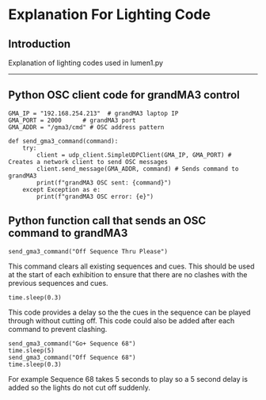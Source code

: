 # Explanation For Lighting Code

## Introduction
Explanation of lighting codes used in lumen1.py  



---

## Python OSC client code for grandMA3 control
```
GMA_IP = "192.168.254.213"  # grandMA3 laptop IP
GMA_PORT = 2000      # grandMA3 port
GMA_ADDR = "/gma3/cmd" # OSC address pattern

def send_gma3_command(command):
    try:
        client = udp_client.SimpleUDPClient(GMA_IP, GMA_PORT) # Creates a network client to send OSC messages
        client.send_message(GMA_ADDR, command) # Sends command to grandMA3
        print(f"grandMA3 OSC sent: {command}")
    except Exception as e:
        print(f"grandMA3 OSC error: {e}")
```
## Python function call that sends an OSC command to grandMA3
```
send_gma3_command("Off Sequence Thru Please")
```
This command clears all existing sequences and cues. This should be used at the start of each exhibition to ensure that there are no clashes with the previous sequences and cues.
```
time.sleep(0.3)
```
This code provides a delay so the the cues in the sequence can be played through without cutting off. This code could also be added after each command to prevent clashing.
```
send_gma3_command("Go+ Sequence 68")
time.sleep(5)
send_gma3_command("Off Sequence 68")
time.sleep(0.3)
```
For example Sequence 68 takes 5 seconds to play so a 5 second delay is added so the lights do not cut off suddenly.